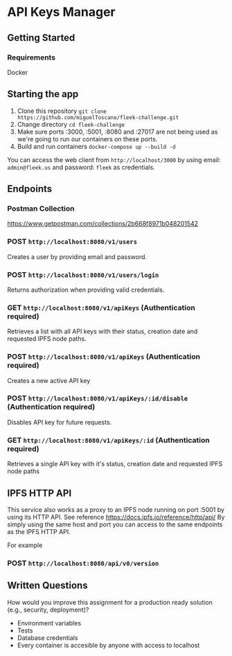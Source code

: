 # API Keys Manager

## Getting Started

### Requirements
Docker

## Starting the app
1. Clone this repository `git clone https://github.com/miguelToscano/fleek-challenge.git`
2. Change directory `cd fleek-challenge`
3. Make sure ports :3000, :5001, :8080 and :27017 are not being used as we're going to run our containers on these ports.
4. Build and run containers `docker-compose up --build -d`

You can access the web client from `http://localhost/3000` by using email: `admin@fleek.us` and password: `fleek` as credentials.

## Endpoints

### Postman Collection
https://www.getpostman.com/collections/2b668f8971b048201542

### POST `http://localhost:8080/v1/users`
Creates a user by providing email and password.

### POST `http://localhost:8080/v1/users/login`
Returns authorization when providing valid credentials.

### GET `http://localhost:8080/v1/apiKeys` (Authentication required)
Retrieves a list with all API keys with their status, creation date and requested IPFS node paths.

### POST `http://localhost:8080/v1/apiKeys` (Authentication required)
Creates a new active API key

### POST `http://localhost:8080/v1/apiKeys/:id/disable` (Authentication required)
Disables API key for future requests.

### GET `http://localhost:8080/v1/apiKeys/:id` (Authentication required)
Retrieves a single API key with it's status, creation date and requested IPFS node paths

## IPFS HTTP API

This service also works as a proxy to an IPFS node running on port :5001 by using its HTTP API. See reference https://docs.ipfs.io/reference/http/api/
By simply using the same host and port you can access to the same endpoints as the IPFS HTTP API.

For example
### POST `http://localhost:8080/api/v0/version`

## Written Questions

How would you improve this assignment for a production ready solution (e.g., security,
deployment)?

- Environment variables
- Tests
- Database credentials
- Every container is accesible by anyone with access to localhost

